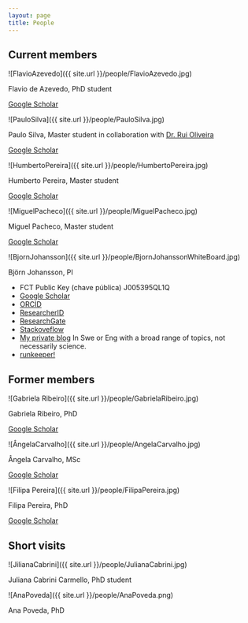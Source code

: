 ```yaml
---
layout: page
title: People
---
```


## Current members

![FlavioAzevedo]({{ site.url }}/people/FlavioAzevedo.jpg)

Flavio de Azevedo, PhD student

[Google Scholar](https://scholar.google.pt/citations?hl=en&user=lWjZURwAAAAJ&view_op=list_works&sortby=pubdate)

![PauloSilva]({{ site.url }}/people/PauloSilva.jpg)

Paulo Silva, Master student in collaboration with [Dr. Rui Oliveira](https://sites.google.com/site/personalwebpageofruioliveira/)

[Google Scholar]()

![HumbertoPereira]({{ site.url }}/people/HumbertoPereira.jpg)

Humberto Pereira, Master student

[Google Scholar]()

![MiguelPacheco]({{ site.url }}/people/MiguelPacheco.jpg)

Miguel Pacheco, Master student

[Google Scholar]()

![BjornJohansson]({{ site.url }}/people/BjornJohanssonWhiteBoard.jpg)

Björn Johansson, PI

- FCT Public Key (chave pública) J005395QL1Q
- [Google Scholar](https://scholar.google.pt/citations?hl=en&user=7AiEuJ4AAAAJ&view_op=list_works&sortby=pubdate)
- [ORCID](http://orcid.org/0000-0002-7723-074X)
- [ResearcherID](http://www.researcherid.com/rid/A-3523-2012)
- [ResearchGate](https://www.researchgate.net/profile/Bjoern_Johansson4)
- [Stackoveflow](http://stackoverflow.com/users/2080368/bj%C3%B6rn-johansson)
- [My private blog](http://ochsavidare.blogspot.pt/) In Swe or Eng with a broad range of topics, not necessarily science.
- [runkeeper!](https://runkeeper.com/user/bjornfjohansson)

## Former members

![Gabriela Ribeiro]({{ site.url }}/people/GabrielaRibeiro.jpg)

Gabriela Ribeiro, PhD

[Google Scholar](https://scholar.google.pt/citations?hl=en&user=jYkpf0AAAAAJ&view_op=list_works&sortby=pubdate)

![ÂngelaCarvalho]({{ site.url }}/people/AngelaCarvalho.jpg)

Ângela Carvalho, MSc

[Google Scholar](https://scholar.google.pt/citations?hl=en&user=rQl-mO4AAAAJ&view_op=list_works&sortby=pubdate)

![Filipa Pereira]({{ site.url }}/people/FilipaPereira.jpg)

Filipa Pereira, PhD

[Google Scholar](https://scholar.google.pt/citations?hl=en&user=iiHuvP4AAAAJ&view_op=list_works&sortby=pubdate)



## Short visits

![JilianaCabrini]({{ site.url }}/people/JulianaCabrini.jpg)

Juliana Cabrini Carmello, PhD student

![AnaPoveda]({{ site.url }}/people/AnaPoveda.png)

Ana Poveda, PhD
